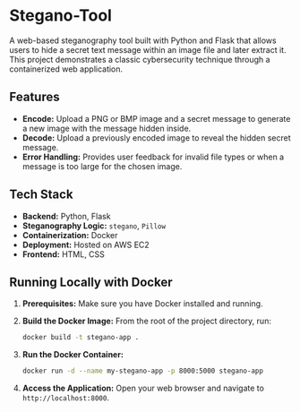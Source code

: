 # Stegano-Tool

A web-based steganography tool built with Python and Flask that allows users to hide a secret text message within an image file and later extract it. This project demonstrates a classic cybersecurity technique through a containerized web application.

## Features

-   **Encode:** Upload a PNG or BMP image and a secret message to generate a new image with the message hidden inside.
-   **Decode:** Upload a previously encoded image to reveal the hidden secret message.
-   **Error Handling:** Provides user feedback for invalid file types or when a message is too large for the chosen image.

## Tech Stack

-   **Backend:** Python, Flask
-   **Steganography Logic:** `stegano`, `Pillow`
-   **Containerization:** Docker
-   **Deployment:** Hosted on AWS EC2
-   **Frontend:** HTML, CSS

## Running Locally with Docker

1.  **Prerequisites:** Make sure you have Docker installed and running.

2.  **Build the Docker Image:**
    From the root of the project directory, run:
    ```bash
    docker build -t stegano-app .
    ```

3.  **Run the Docker Container:**
    ```bash
    docker run -d --name my-stegano-app -p 8000:5000 stegano-app
    ```

4.  **Access the Application:**
    Open your web browser and navigate to `http://localhost:8000`.
